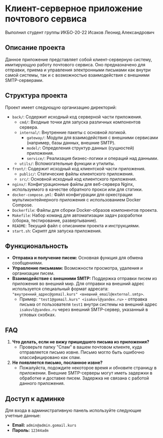 # Клиент-серверное приложение почтового сервиса

Выполнил студент группы ИКБО-20-22
Исаков Леонид Александрович

## Описание проекта

Данное приложение представляет собой клиент-серверную систему, имитирующую работу почтового сервиса. Оно предназначено для отправки, приема и управления электронными письмами как внутри самой системы, так и с возможностью взаимодействия с внешними SMTP-серверами.

## Структура проекта

Проект имеет следующую организацию директорий:

*   `back/`: Содержит исходный код серверной части приложения.
    *   `cmd/`: Входные точки для запуска различных компонентов сервера.
    *   `internal/`: Внутренние пакеты с основной логикой.
        *   `gateway/`: Модули для взаимодействия с внешними сервисами (например, базы данных, внешние SMTP).
        *   `model/`: Определения структур данных (сущностей) приложения.
        *   `service/`: Реализация бизнес-логики и операций над данными.
    *   `utils/`: Вспомогательные функции и утилиты.
*   `front/`: Содержит исходный код клиентской части приложения.
    *   `public/`: Статические файлы клиентского приложения.
    *   `src/`: Основной исходный код клиентского приложения.
*   `nginx/`: Конфигурационные файлы для веб-сервера Nginx, используемого в качестве обратного прокси или для статики.
*   `docker-compose.yml`: Файл конфигурации для оркестрации мультиконтейнерного приложения с использованием Docker Compose.
*   `Dockerfile`: Файлы для сборки Docker-образов компонентов проекта.
*   `Makefile`: Набор команд для автоматизации задач разработки (сборка, тестирование, развертывание).
*   `README`: Текущий файл с описанием проекта и инструкциями.
*   `start.sh`: Скрипт для запуска приложения.

## Функциональность

*   **Отправка и получение писем:** Основная функция для обмена сообщениями.
*   **Управление письмами:** Возможности просмотра, удаления и организации писем.
*   **Взаимодействие с внешними SMTP:** Поддержка отправки писем из приложения во внешний мир. Для отправки на внешний адрес используется специальный формат адресата: `"внутренний_адрес@gomail.kurs" <внешний_email@external.smtp>`.
    *   Пример: `"test1@gomail.kurs" <isakovl@yandex.ru>` - отправка письма от пользователя `test1` внутри системы на внешний адрес `isakovl@yandex.ru` через внешний SMTP-сервер, указанный в угловых скобках.

## FAQ

1.  **Что делать, если не вижу пришедшего письма из приложения?**
    *   Проверьте папку "Спам" в вашем почтовом клиенте, куда отправляется письмо извне. Письмо могло быть ошибочно классифицировано как спам.
2.  **Не появляется письмо, посланное извне?**
    *   Пожалуйста, подождите некоторое время и обновите страницу в приложении. Внешние SMTP-серверы могут иметь задержки в обработке и доставке писем. Задержка не связана с работой данного приложения.

## Доступ к админке

Для входа в административную панель используйте следующие учетные данные:

*   **Email:** `admin@admin.gomail.kurs`
*   **Пароль:** `12344adm`
